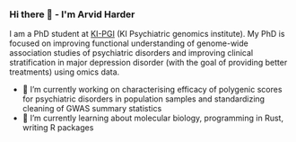 ### Hi there 👋 - I'm Arvid Harder


I am a PhD student at [KI-PGI](https://ki.se/en/meb/ki-psychiatric-genomics-institute) (KI Psychiatric genomics institute). My PhD is focused on improving functional understanding of genome-wide association studies of psychiatric disorders and improving clinical stratification in major depression disorder (with the goal of providing better treatments) using omics data.

- 🔭 I’m currently working on characterising efficacy of polygenic scores for psychiatric disorders in population samples and standardizing cleaning of GWAS summary statistics
- 🌱 I’m currently learning about molecular biology, programming in Rust, writing R packages
